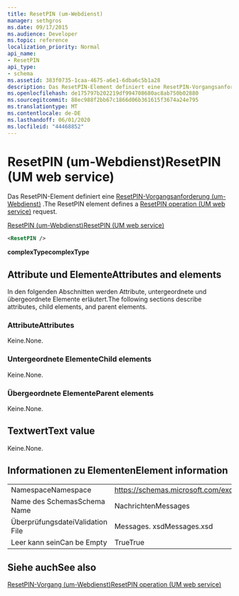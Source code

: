 ```yaml
---
title: ResetPIN (um-Webdienst)
manager: sethgros
ms.date: 09/17/2015
ms.audience: Developer
ms.topic: reference
localization_priority: Normal
api_name:
- ResetPIN
api_type:
- schema
ms.assetid: 383f0735-1caa-4675-a6e1-6dba6c5b1a28
description: Das ResetPIN-Element definiert eine ResetPIN-Vorgangsanforderung (um-Webdienst).
ms.openlocfilehash: de175797b202219df994708680ac8ab750b02880
ms.sourcegitcommit: 88ec988f2bb67c1866d06b361615f3674a24e795
ms.translationtype: MT
ms.contentlocale: de-DE
ms.lasthandoff: 06/01/2020
ms.locfileid: "44468852"
---
```

# <a name="resetpin-um-web-service"></a><span data-ttu-id="434a4-103">ResetPIN (um-Webdienst)</span><span class="sxs-lookup"><span data-stu-id="434a4-103">ResetPIN (UM web service)</span></span>

<span data-ttu-id="434a4-104">Das ResetPIN-Element definiert eine [ResetPIN-Vorgangsanforderung (um-Webdienst)](resetpin-operation-um-web-service.md) .</span><span class="sxs-lookup"><span data-stu-id="434a4-104">The ResetPIN element defines a [ResetPIN operation (UM web service)](resetpin-operation-um-web-service.md) request.</span></span> 
  
[<span data-ttu-id="434a4-105">ResetPIN (um-Webdienst)</span><span class="sxs-lookup"><span data-stu-id="434a4-105">ResetPIN (UM web service)</span></span>](resetpin-um-web-service.md)
  
```xml
<ResetPIN />
```

 <span data-ttu-id="434a4-106">**complexType**</span><span class="sxs-lookup"><span data-stu-id="434a4-106">**complexType**</span></span>
## <a name="attributes-and-elements"></a><span data-ttu-id="434a4-107">Attribute und Elemente</span><span class="sxs-lookup"><span data-stu-id="434a4-107">Attributes and elements</span></span>

<span data-ttu-id="434a4-108">In den folgenden Abschnitten werden Attribute, untergeordnete und übergeordnete Elemente erläutert.</span><span class="sxs-lookup"><span data-stu-id="434a4-108">The following sections describe attributes, child elements, and parent elements.</span></span>
  
### <a name="attributes"></a><span data-ttu-id="434a4-109">Attribute</span><span class="sxs-lookup"><span data-stu-id="434a4-109">Attributes</span></span>

<span data-ttu-id="434a4-110">Keine.</span><span class="sxs-lookup"><span data-stu-id="434a4-110">None.</span></span>
  
### <a name="child-elements"></a><span data-ttu-id="434a4-111">Untergeordnete Elemente</span><span class="sxs-lookup"><span data-stu-id="434a4-111">Child elements</span></span>

<span data-ttu-id="434a4-112">Keine.</span><span class="sxs-lookup"><span data-stu-id="434a4-112">None.</span></span>
  
### <a name="parent-elements"></a><span data-ttu-id="434a4-113">Übergeordnete Elemente</span><span class="sxs-lookup"><span data-stu-id="434a4-113">Parent elements</span></span>

<span data-ttu-id="434a4-114">Keine.</span><span class="sxs-lookup"><span data-stu-id="434a4-114">None.</span></span>
  
## <a name="text-value"></a><span data-ttu-id="434a4-115">Textwert</span><span class="sxs-lookup"><span data-stu-id="434a4-115">Text value</span></span>

<span data-ttu-id="434a4-116">Keine.</span><span class="sxs-lookup"><span data-stu-id="434a4-116">None.</span></span>
  
## <a name="element-information"></a><span data-ttu-id="434a4-117">Informationen zu Elementen</span><span class="sxs-lookup"><span data-stu-id="434a4-117">Element information</span></span>

|||
|:-----|:-----|
|<span data-ttu-id="434a4-118">Namespace</span><span class="sxs-lookup"><span data-stu-id="434a4-118">Namespace</span></span>  <br/> |https://schemas.microsoft.com/exchange/services/2006/messages  <br/> |
|<span data-ttu-id="434a4-119">Name des Schemas</span><span class="sxs-lookup"><span data-stu-id="434a4-119">Schema Name</span></span>  <br/> |<span data-ttu-id="434a4-120">Nachrichten</span><span class="sxs-lookup"><span data-stu-id="434a4-120">Messages</span></span>  <br/> |
|<span data-ttu-id="434a4-121">Überprüfungsdatei</span><span class="sxs-lookup"><span data-stu-id="434a4-121">Validation File</span></span>  <br/> |<span data-ttu-id="434a4-122">Messages. xsd</span><span class="sxs-lookup"><span data-stu-id="434a4-122">Messages.xsd</span></span>  <br/> |
|<span data-ttu-id="434a4-123">Leer kann sein</span><span class="sxs-lookup"><span data-stu-id="434a4-123">Can be Empty</span></span>  <br/> |<span data-ttu-id="434a4-124">True</span><span class="sxs-lookup"><span data-stu-id="434a4-124">True</span></span>  <br/> |
   
## <a name="see-also"></a><span data-ttu-id="434a4-125">Siehe auch</span><span class="sxs-lookup"><span data-stu-id="434a4-125">See also</span></span>



[<span data-ttu-id="434a4-126">ResetPIN-Vorgang (um-Webdienst)</span><span class="sxs-lookup"><span data-stu-id="434a4-126">ResetPIN operation (UM web service)</span></span>](resetpin-operation-um-web-service.md)

